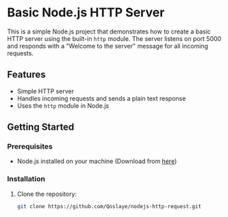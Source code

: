 # Basic Node.js HTTP Server

This is a simple Node.js project that demonstrates how to create a basic HTTP server using the built-in `http` module. The server listens on port 5000 and responds with a "Welcome to the server" message for all incoming requests.

## Features

- Simple HTTP server
- Handles incoming requests and sends a plain text response
- Uses the `http` module in Node.js

## Getting Started

### Prerequisites

- Node.js installed on your machine (Download from [here](https://nodejs.org))

### Installation

1. Clone the repository:

   ```bash
   git clone https://github.com/Qoslaye/nodejs-http-request.git

